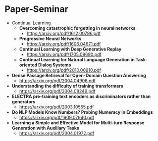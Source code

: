 # Paper-Seminar

- Continual Learning
  - **Overcoming catastrophic forgetting in neural networks**
    - https://arxiv.org/pdf/1612.00796.pdf
  - **Progressive Neural Networks**
    - https://arxiv.org/pdf/1606.04671.pdf
  - **Continual Learning with Deep Generative Replay**
    - https://arxiv.org/pdf/1705.08690.pdf
  - **Continual Learning for Natural Language Generation in Task-oriented Dialog Systems**
    - https://arxiv.org/pdf/2010.00910.pdf
- **Dense Passage Retrieval for Open-Domain Question Answering**
  - https://arxiv.org/pdf/2004.04906.pdf
- **Understanding the difficulty of training transformers**
  - https://arxiv.org/pdf/2004.08249.pdf
- **ELECTRA pre-training text encoders as discriminators rather than generators**
  - https://arxiv.org/pdf/2003.10555.pdf
- **Do NLP Models Know Numbers? Probing Numeracy in Embeddings**
  - https://arxiv.org/pdf/1909.07940.pdf
- **Learning a Simple and Effective Model for Multi-turn Response Generation with Auxiliary Tasks**
  - https://arxiv.org/pdf/2004.01972.pdf
